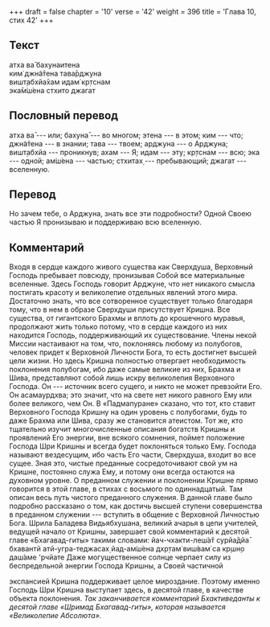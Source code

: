 +++
draft = false
chapter = '10'
verse = '42'
weight = 396
title = 'Глава 10, стих 42'
+++
## Текст

атха ва̄ бахунаитена  
ким̇ джн̃а̄тена тава̄рджуна  
вишт̣абхйа̄хам идам̇ кр̣тснам  
эка̄м̇ш́ена стхито джагат

## Пословный перевод

атха ва̄ --- или; бахуна̄ --- во многом; этена --- в этом; ким --- что;
джн̃а̄тена --- в знании; тава --- твоем; арджуна --- о Арджуна; вишт̣абхйа
--- проникнув; ахам --- Я; идам --- эту; кр̣тснам --- всю; эка --- одной;
ам̇ш́ена --- частью; стхитах̣ --- пребывающий; джагат --- вселенную.

## Перевод

Но зачем тебе, о Арджуна, знать все эти подробности? Одной Своею частью
Я пронизываю и поддерживаю всю вселенную.

## Комментарий

Входя в сердце каждого живого существа как Сверхдуша, Верховный Господь
пребывает повсюду, пронизывая Собой все материальные вселенные. Здесь
Господь говорит Арджуне, что нет никакого смысла постигать красоту и
великолепие отдельных явлений этого мира. Достаточно знать, что все
сотворенное существует только благодаря тому, что в нем в образе
Сверхдуши присутствует Кришна. Все существа, от гигантского Брахмы и
вплоть до крошечного муравья, продолжают жить только потому, что в
сердце каждого из них находится Господь, поддерживающий их
существование. Члены некой Миссии настаивают на том, что, поклоняясь
любому из полубогов, человек придет к Верховной Личности Бога, то есть
достигнет высшей цели жизни. Но здесь Кришна полностью отвергает
необходимость поклонения полубогам, ибо даже самые великие из них,
Брахма и Шива, представляют собой лишь искру великолепия Верховного
Господа. Он --- источник всего сущего, и никто не может превзойти Его.
Он асамаурдхва; это значит, что на свете нет никого равного Ему или
более великого, чем Он. В «Падмапуране» сказано, что тот, кто ставит
Верховного Господа Кришну на один уровень с полубогами, будь то даже
Брахма или Шива, сразу же становится атеистом. Тот же, кто тщательно
изучит многочисленные описания богатств Кришны и проявлений Его энергии,
вне всякого сомнения, поймет положение Господа Шри Кришны и всегда будет
поклоняться только Ему. Господа называют вездесущим, ибо часть Его
части, Сверхдуша, входит во все сущее. Зная это, чистые преданные
сосредоточивают свой ум на Кришне, постоянно служа Ему, и потому они
всегда остаются на духовном уровне. О преданном служении и поклонении
Кришне прямо говорится в этой главе, в стихах с восьмого по
одиннадцатый. Там описан весь путь чистого преданного служения. В данной
главе было подробно рассказано о том, как достичь высшей ступени
совершенства в преданном служении --- вступить в общение с Верховной
Личностью Бога. Шрила Баладева Видьябхушана, великий ачарья в цепи
учителей, ведущей начало от Кришны, завершает свой комментарий к десятой
главе «Бхагавад-гиты» такими словами: йач-чхакти-леш́а̄т сурйа̄дйа̄ бхавантй
атй-угра-теджасах̣ йад-ам̇ш́ена дхр̣там̇ виш́вам̇ са кр̣шн̣о даш́аме 'рчйате Даже
могущественное солнце черпает силу из беспредельной энергии Господа
Кришны, а Своей частичной

экспансией Кришна поддерживает целое мироздание. Поэтому именно Господь
Шри Кришна выступает здесь, в десятой главе, в качестве объекта
поклонения. *Так заканчивается комментарий Бхактиведанты к десятой главе
«Шримад Бхагавад-гиты», которая называется «Великолепие Абсолюта».*
